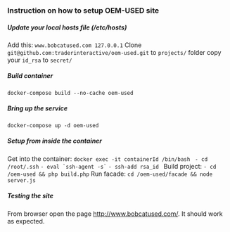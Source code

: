 ### Instruction on how to setup OEM-USED site

##### Update your local hosts file (/etc/hosts)
Add this: `www.bobcatused.com 127.0.0.1`
Clone `git@github.com:traderinteractive/oem-used.git` to `projects/` folder
copy your `id_rsa` to `secret/`
##### Build container
`docker-compose build --no-cache oem-used`
##### Bring up the service
`docker-compose up -d oem-used`
##### Setup from inside the container
Get into the container: `docker exec -it containerId /bin/bash`
` - cd /root/.ssh`
`` - eval `ssh-agent -s` ``
`- ssh-add rsa_id `
Build project:
`- cd /oem-used && php build.php`
Run facade:
`cd /oem-used/facade && node server.js`
##### Testing the site
From browser open the page http://www.bobcatused.com/. It should work as expected.

